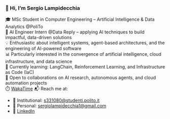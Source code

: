 ### 👋 Hi, I’m Sergio Lampidecchia

🎓 MSc Student in Computer Engineering – Artificial Intelligence & Data Analytics @PoliTo  
💼 AI Engineer Intern @Data Reply – applying AI techniques to build impactful, data-driven solutions  
💡 Enthusiastic about intelligent systems, agent-based architectures, and the engineering of AI-powered software  
📊 Particularly interested in the convergence of artificial intelligence, cloud infrastructure, and data science  
🧠 Currently learning: LangChain, Reinforcement Learning, and Infrastructure as Code (IaC)  
🤝 Open to collaborations on AI research, autonomous agents, and cloud automation projects  
⏱️ [WakaTime](https://wakatime.com/@sergiolampi01)
📬 Reach me at:
- 📧 Institutional: s331080@studenti.polito.it  
- 📧 Personal: sergiolampidecchia1@gmail.com  
- 🔗 [LinkedIn](https://www.linkedin.com/in/sergio-lampidecchia-7b687b1a8/)


